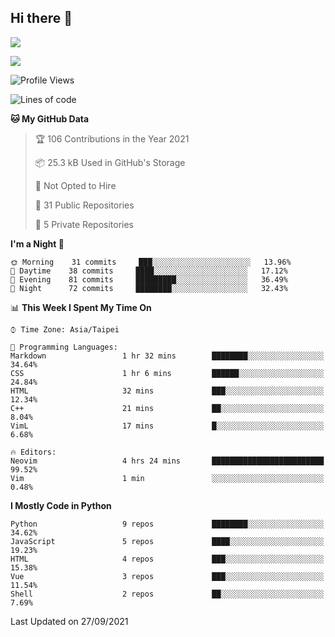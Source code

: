 ## Hi there 👋

![](https://github-readme-stats.vercel.app/api?username=CSY54&theme=nord&show_icons=true)

![](https://github-readme-stats.vercel.app/api/top-langs/?username=CSY54&theme=nord&layout=compact&card_width=445)

<!--START_SECTION:waka-->
![Profile Views](http://img.shields.io/badge/Profile%20Views-0-blue)

![Lines of code](https://img.shields.io/badge/From%20Hello%20World%20I%27ve%20Written-124918%20lines%20of%20code-blue)

**🐱 My GitHub Data** 

> 🏆 106 Contributions in the Year 2021
 > 
> 📦 25.3 kB Used in GitHub's Storage 
 > 
> 🚫 Not Opted to Hire
 > 
> 📜 31 Public Repositories 
 > 
> 🔑 5 Private Repositories  
 > 
**I'm a Night 🦉** 

```text
🌞 Morning    31 commits     ███░░░░░░░░░░░░░░░░░░░░░░   13.96% 
🌆 Daytime    38 commits     ████░░░░░░░░░░░░░░░░░░░░░   17.12% 
🌃 Evening    81 commits     █████████░░░░░░░░░░░░░░░░   36.49% 
🌙 Night      72 commits     ████████░░░░░░░░░░░░░░░░░   32.43%

```


📊 **This Week I Spent My Time On** 

```text
⌚︎ Time Zone: Asia/Taipei

💬 Programming Languages: 
Markdown                 1 hr 32 mins        ████████░░░░░░░░░░░░░░░░░   34.64% 
CSS                      1 hr 6 mins         ██████░░░░░░░░░░░░░░░░░░░   24.84% 
HTML                     32 mins             ███░░░░░░░░░░░░░░░░░░░░░░   12.34% 
C++                      21 mins             ██░░░░░░░░░░░░░░░░░░░░░░░   8.04% 
VimL                     17 mins             █░░░░░░░░░░░░░░░░░░░░░░░░   6.68%

🔥 Editors: 
Neovim                   4 hrs 24 mins       █████████████████████████   99.52% 
Vim                      1 min               ░░░░░░░░░░░░░░░░░░░░░░░░░   0.48%

```

**I Mostly Code in Python** 

```text
Python                   9 repos             ████████░░░░░░░░░░░░░░░░░   34.62% 
JavaScript               5 repos             ████░░░░░░░░░░░░░░░░░░░░░   19.23% 
HTML                     4 repos             ███░░░░░░░░░░░░░░░░░░░░░░   15.38% 
Vue                      3 repos             ███░░░░░░░░░░░░░░░░░░░░░░   11.54% 
Shell                    2 repos             ██░░░░░░░░░░░░░░░░░░░░░░░   7.69%

```



 Last Updated on 27/09/2021
<!--END_SECTION:waka-->

<!--
**CSY54/CSY54** is a ✨ _special_ ✨ repository because its `README.md` (this file) appears on your GitHub profile.

Here are some ideas to get you started:

- 🔭 I’m currently working on ...
- 🌱 I’m currently learning ...
- 👯 I’m looking to collaborate on ...
- 🤔 I’m looking for help with ...
- 💬 Ask me about ...
- 📫 How to reach me: ...
- 😄 Pronouns: ...
- ⚡ Fun fact: ...
-->
